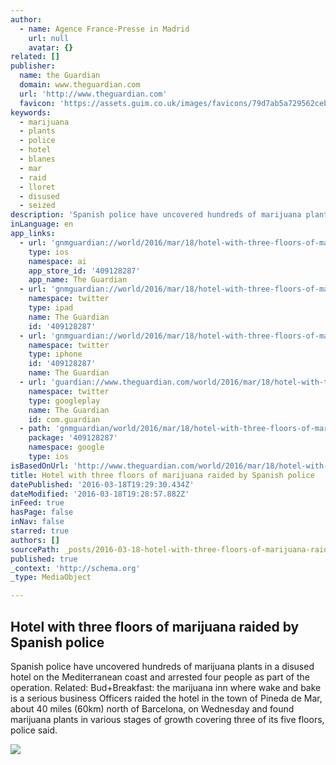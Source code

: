 ```yaml
---
author:
  - name: Agence France-Presse in Madrid
    url: null
    avatar: {}
related: []
publisher:
  name: the Guardian
  domain: www.theguardian.com
  url: 'http://www.theguardian.com'
  favicon: 'https://assets.guim.co.uk/images/favicons/79d7ab5a729562cebca9c6a13c324f0e/32x32.ico'
keywords:
  - marijuana
  - plants
  - police
  - hotel
  - blanes
  - mar
  - raid
  - lloret
  - disused
  - seized
description: 'Spanish police have uncovered hundreds of marijuana plants in a disused hotel on the Mediterranean coast and arrested four people as part of the operation. Related: Bud+Breakfast: the marijuana inn where wake and bake is a serious business Officers raided the hotel in the town of Pineda de Mar, about 40 miles (60km) north of Barcelona, on Wednesday and found marijuana plants in various stages of growth covering three of its five floors, police said.'
inLanguage: en
app_links:
  - url: 'gnmguardian://world/2016/mar/18/hotel-with-three-floors-of-marijuana-raided-by-spanish-police?contenttype=Article&source=applinks'
    type: ios
    namespace: ai
    app_store_id: '409128287'
    app_name: The Guardian
  - url: 'gnmguardian://world/2016/mar/18/hotel-with-three-floors-of-marijuana-raided-by-spanish-police?contenttype=Article&source=twitter'
    namespace: twitter
    type: ipad
    name: The Guardian
    id: '409128287'
  - url: 'gnmguardian://world/2016/mar/18/hotel-with-three-floors-of-marijuana-raided-by-spanish-police?contenttype=Article&source=twitter'
    namespace: twitter
    type: iphone
    id: '409128287'
    name: The Guardian
  - url: 'guardian://www.theguardian.com/world/2016/mar/18/hotel-with-three-floors-of-marijuana-raided-by-spanish-police'
    namespace: twitter
    type: googleplay
    name: The Guardian
    id: com.guardian
  - path: 'gnmguardian/world/2016/mar/18/hotel-with-three-floors-of-marijuana-raided-by-spanish-police?contenttype=Article&source=google'
    package: '409128287'
    namespace: google
    type: ios
isBasedOnUrl: 'http://www.theguardian.com/world/2016/mar/18/hotel-with-three-floors-of-marijuana-raided-by-spanish-police'
title: Hotel with three floors of marijuana raided by Spanish police
datePublished: '2016-03-18T19:29:30.434Z'
dateModified: '2016-03-18T19:28:57.882Z'
inFeed: true
hasPage: false
inNav: false
starred: true
authors: []
sourcePath: _posts/2016-03-18-hotel-with-three-floors-of-marijuana-raided-by-spanish-polic.md
published: true
_context: 'http://schema.org'
_type: MediaObject

---
```

<article style=""><h1>Hotel with three floors of marijuana raided by Spanish police</h1><p>Spanish police have uncovered hundreds of marijuana plants in a disused hotel on the Mediterranean coast and arrested four people as part of the operation. Related: Bud+Breakfast: the marijuana inn where wake and bake is a serious business Officers raided the hotel in the town of Pineda de Mar, about 40 miles (60km) north of Barcelona, on Wednesday and found marijuana plants in various stages of growth covering three of its five floors, police said.</p><img src="https://i.guim.co.uk/img/media/f7d66b1e3d4f77df086b24c9771bf4aa10424de5/0_69_4020_2412/master/4020.jpg?w=1200&amp;q=55&amp;auto=format&amp;usm=12&amp;fit=max&amp;s=1208dfbca69a2457caf52aa76e264f44" /></article>